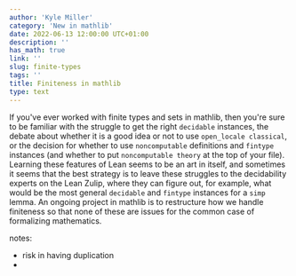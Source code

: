 ```yaml
---
author: 'Kyle Miller'
category: 'New in mathlib'
date: 2022-06-13 12:00:00 UTC+01:00
description: ''
has_math: true
link: ''
slug: finite-types
tags: ''
title: Finiteness in mathlib
type: text
---
```


If you've ever worked with finite types and sets in mathlib, then you're sure to be familiar with the struggle to get the right `decidable` instances,
the debate about whether it is a good idea or not to use `open_locale classical`, or the decision for whether to use `noncomputable` definitions and `fintype` instances
(and whether to put `noncomputable theory` at the top of your file).
Learning these features of Lean seems to be an art in itself, and sometimes it seems that the best strategy is to leave these struggles to the decidability experts
on the Lean Zulip, where they can figure out, for example, what would be the most general `decidable` and `fintype` instances for a `simp` lemma.
An ongoing project in mathlib is to restructure how we handle finiteness so that none of these are issues for the common case of formalizing mathematics.

<!-- TEASER_END -->



notes:
* risk in having duplication
* 
